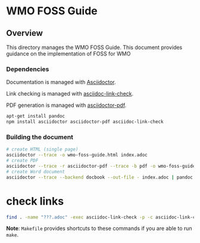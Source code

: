 # WMO FOSS Guide

## Overview

This directory manages the WMO FOSS Guide.  This document provides
guidance on the implementation of FOSS for WMO

### Dependencies

Documentation is managed with [Asciidoctor](https://asciidoctor.org).

Link checking is managed with [asciidoc-link-check](https://www.npmjs.com/package/asciidoc-link-check).

PDF generation is managed with [asciidoctor-pdf](https://www.npmjs.com/package/asciidoctor-pdf).

```bash
apt-get install pandoc
npm install asciidoctor asciidoctor-pdf asciidoc-link-check
```

### Building the document

```bash
# create HTML (single page)
asciidoctor --trace -o wmo-foss-guide.html index.adoc
# create PDF
asciidoctor --trace -r asciidoctor-pdf --trace -b pdf -o wmo-foss-guide.pdf index.adoc
# create Word document
asciidoctor --trace --backend docbook --out-file - index.adoc | pandoc --from docbook --to docx --output wmo-foss-guide.docx
```

# check links
```bash
find . -name "???.adoc" -exec asciidoc-link-check -p -c asciidoc-link-check-config.json {} \;
```

**Note**: `Makefile` provides shortcuts to these commands if you are able to run `make`.
